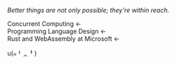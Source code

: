 *Better things are not only possible; they're within reach.*

Concurrent Computing ←<br/>
Programming Language Design ←<br/>
Rust and WebAssembly at Microsoft ←

u(๑╹ᆺ╹)